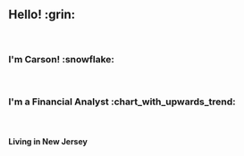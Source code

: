 <h2>Hello! :grin: </h2>
<br>
<h3>I'm Carson! :snowflake: </h3>
<br>
<h3>I'm a Financial Analyst :chart_with_upwards_trend: </h3>
<br>
<h4> Living in New Jersey </h4>
